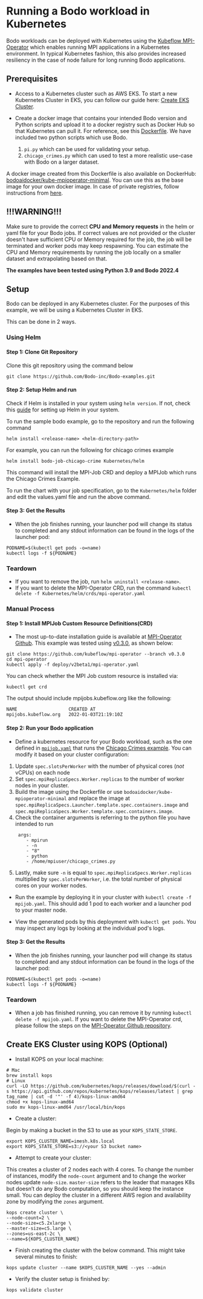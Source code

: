 # Running a Bodo workload in Kubernetes

Bodo workloads can be deployed with Kubernetes using the [Kubeflow MPI-Operator](https://github.com/kubeflow/mpi-operator) which enables running MPI applications in a Kubernetes environment. In typical Kubernetes fashion, this also provides increased resiliency in the case of node failure for long running Bodo applications. 

## Prerequisites

- Access to a Kubernetes cluster such as AWS EKS. To start a new Kubernetes Cluster in EKS, you can follow our guide here: [Create EKS Cluster](#create-eks-cluster-using-kops-optional).

- Create a docker image that contains your intended Bodo version and Python scripts and upload it to a docker registry such as Docker Hub so that Kubernetes can pull it. 
For reference, see this [Dockerfile](docker/Dockerfile). We have included two python scripts which use Bodo.

    1. `pi.py` which can be used for validating your setup.
    2. `chicago_crimes.py` which can used to test a more realistic use-case with Bodo on a larger dataset. 

A docker image created from this Dockerfile is also available on DockerHub: [bodoaidocker/kube-mpioperator-minimal](https://hub.docker.com/r/bodoaidocker/kube-mpioperator-minimal/tags).
You can use this as the base image for your own docker image.
In case of private registries, follow instructions from [here](https://kubernetes.io/docs/tasks/configure-pod-container/pull-image-private-registry/).

## !!!WARNING!!!

Make sure to provide the correct **CPU and Memory requests** in the helm or yaml file for your Bodo jobs. 
If correct values are not provided or the cluster doesn't have sufficient CPU or Memory required for the job, the job will be terminated and worker pods may keep respawning. You can estimate the CPU and Memory requirements by running the job locally on a smaller dataset and extrapolating based on that.



**The examples have been tested using Python 3.9 and Bodo 2022.4**

## Setup
Bodo can be deployed in any Kubernetes cluster. For the purposes of this example, we will be using a Kubernetes Cluster in EKS.

This can be done in 2 ways.

### Using Helm

#### Step 1: Clone Git Repository

Clone this git repository using the command below
```
git clone https://github.com/Bodo-inc/Bodo-examples.git
```

#### Step 2: Setup Helm and run 

Check if Helm is installed in your system using `helm version`. If not, check this [guide](https://helm.sh/docs/intro/install/) for setting up Helm in your system.

To run the sample bodo example, go to the repository and run the following command
```
helm install <release-name> <helm-directory-path>
```
For example, you can run the following for chicago crimes example

```
helm install bodo-job-chicago-crime Kubernetes/helm
```

This command will install the MPI-Job CRD and deploy a MPIJob which runs the Chicago Crimes Example.

To run the chart with your job specification, go to the `Kubernetes/helm` folder and edit the values.yaml file and run the above command.

#### Step 3: Get the Results

- When the job finishes running, your launcher pod will change its status to completed and any stdout information can be found in the logs of the launcher pod:

```
PODNAME=$(kubectl get pods -o=name)
kubectl logs -f ${PODNAME}
```

### Teardown

- If you want to remove the job, run `helm uninstall <release-name>`. 
- If you want to delete the MPI-Operator CRD, run the command `kubectl delete -f Kubernetes/helm/crds/mpi-operator.yaml`


### Manual Process

#### Step 1: Install MPIJob Custom Resource Definitions(CRD)

- The most up-to-date installation guide is available at [MPI-Operator Github](https://github.com/kubeflow/mpi-operator). This example was tested using [v0.3.0](https://github.com/kubeflow/mpi-operator/tree/v0.3.0), as shown below:

```
git clone https://github.com/kubeflow/mpi-operator --branch v0.3.0
cd mpi-operator
kubectl apply -f deploy/v2beta1/mpi-operator.yaml
```

You can check whether the MPI Job custom resource is installed via:

```
kubectl get crd
```

The output should include mpijobs.kubeflow.org like the following:

```
NAME                   CREATED AT
mpijobs.kubeflow.org   2022-01-03T21:19:10Z
```

#### Step 2: Run your Bodo application

- Define a kubernetes resource for your Bodo workload, such as the one defined in [`mpijob.yaml`](mpijob.yaml) that runs the [Chicago Crimes example](docker/chicago_crimes.py). You can modify it based on your cluster configuration: 

1. Update `spec.slotsPerWorker` with the number of physical cores (_not_ vCPUs) on each node 
2. Set `spec.mpiReplicaSpecs.Worker.replicas` to the number of worker nodes in your cluster. 
3. Build the image using the Dockerfile or use `bodoaidocker/kube-mpioperator-minimal` and replace the image at `spec.mpiReplicaSpecs.Launcher.template.spec.containers.image` and  `spec.mpiReplicaSpecs.Worker.template.spec.containers.image`.
4. Check the container arguments is referring to the python file you have intended to run
    ```
     args:
        - mpirun
        - -n
        - "8"
        - python
        - /home/mpiuser/chicago_crimes.py
    ```
4. Lastly, make sure `-n` is equal to `spec.mpiReplicaSpecs.Worker.replicas` multiplied by `spec.slotsPerWorker`, i.e. the total number of physical cores on your worker nodes.

- Run the example by deploying it in your cluster with `kubectl create -f mpijob.yaml`. This should add 1 pod to each worker and a launcher pod to your master node. 

- View the generated pods by this deployment with `kubectl get pods`. You may inspect any logs by looking at the individual pod's logs.

#### Step 3: Get the Results

- When the job finishes running, your launcher pod will change its status to completed and any stdout information can be found in the logs of the launcher pod:

```
PODNAME=$(kubectl get pods -o=name)
kubectl logs -f ${PODNAME}
```

### Teardown

- When a job has finished running, you can remove it by running `kubectl delete -f mpijob.yaml`. If you want to delete the MPI-Operator crd, please follow the steps on the [MPI-Operator Github repository](https://github.com/kubeflow/mpi-operator).


## Create EKS Cluster using KOPS (Optional)

- Install KOPS on your local machine:

```
# Mac
brew install kops
# Linux
curl -LO https://github.com/kubernetes/kops/releases/download/$(curl -s https://api.github.com/repos/kubernetes/kops/releases/latest | grep tag_name | cut -d '"' -f 4)/kops-linux-amd64
chmod +x kops-linux-amd64
sudo mv kops-linux-amd64 /usr/local/bin/kops
```

- Create a cluster:

Begin by making a bucket in the S3 to use as your `KOPS_STATE_STORE`.  

```
export KOPS_CLUSTER_NAME=imesh.k8s.local
export KOPS_STATE_STORE=s3://<your S3 bucket name>
```

- Attempt to create your cluster: 

This creates a cluster of 2 nodes each with 4 cores. To change the number of instances, modify the `node-count` argument and to change the worker nodes update `node-size`. `master-size` refers to the leader that manages K8s but doesn’t do any Bodo computation, so you should keep the instance small. You can deploy the cluster in a different AWS region and availability zone by modifying the `zones` argument. 

```
kops create cluster \
--node-count=2 \
--node-size=c5.2xlarge \
--master-size=c5.large \
--zones=us-east-2c \
--name=${KOPS_CLUSTER_NAME}
```

- Finish creating the cluster with the below command. This might take several minutes to finish:

```
kops update cluster --name $KOPS_CLUSTER_NAME --yes --admin
```
- Verify the cluster setup is finished by:

```
kops validate cluster
```
